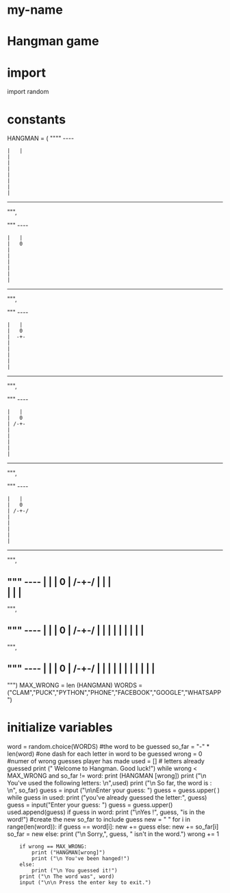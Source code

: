 # my-name
# Hangman game 
# import
import random
# constants
HANGMAN = (
""""
    ----
    
    |   |
    |
    |
    |
    |
    |
    |
    |
    
----------

""",

"""
    ----
    
    |   |
    |   0
    |
    |
    |
    |
    |
    |

----------

""",

"""
    ----
    
    |   |
    |   0
    |  -+-
    |
    |
    |
    |
    |
----------

""",

"""
    ----
    
    |   |
    |   0
    | /-+-
    | 
    |
    |
    |
    |
----------

""",
 
"""
    ----
    
    |   |
    |   0
    | /-+-/
    | 
    | 
    |
    |
    |
----------

""",

"""
    ----
    |   |
    |   0
    | /-+-/
    |   |
    |   
    |
    |
    |
----------
    
""",

"""
    ----
    |   |
    |   0
    | /-+-/
    |   |
    |   |
    | |
    | |
    |
----------

""",

"""
    ----
    |   |
    |   0
    | /-+-/
    |   |
    |   |
    | |   |
    | |   |
    |
----------

 """)
MAX_WRONG = len (HANGMAN)
WORDS = ("CLAM","PUCK","PYTHON","PHONE","FACEBOOK","GOOGLE","WHATSAPP")
# initialize variables
word = random.choice(WORDS) #the word to be guessed
so_far = "-" * len(word) #one dash for each letter in word to be guessed
wrong = 0 #numer of wrong guesses player has made
used = [] # letters already guessed
print (" Welcome to Hangman. Good luck!")
while wrong < MAX_WRONG and so_far != word:
    print (HANGMAN [wrong])
    print ("\n You've used the following letters: \n",used)
    print ("\n So far, the word is : \n", so_far)
guess = input ("\n\nEnter your guess: ")
guess = guess.upper( )
while guess in used:
    print ("you've already guessed the letter:", guess)
    guess = input("Enter your guess: ")
    guess = guess.upper()
    used.append(guess)
if guess in word:
    print ("\nYes !", guess, "is in the word!")
    #create the new so_far to include guess 
    new = " "
    for i in range(len(word)):
        if guess == word[i]:
            new += guess 
        else:
            new += so_far[i]
    so_far = new 
else:
        print ("\n Sorry,", guess, " isn't in the word.")
        wrong += 1
            
        if wrong == MAX_WRONG:
            print ("HANGMAN[wrong]")
            print ("\n You've been hanged!")
        else:
            print ("\n You guessed it!")
        print ("\n The word was", word)
        input ("\n\n Press the enter key to exit.") 
            
        

   
